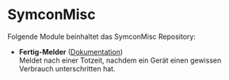 # SymconMisc

Folgende Module beinhaltet das SymconMisc Repository:

- __Fertig-Melder__ ([Dokumentation](FertigMelder))  
	Meldet nach einer Totzeit, nachdem ein Gerät einen gewissen Verbrauch unterschritten hat.
